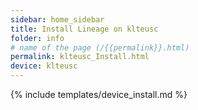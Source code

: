 ```yaml
---
sidebar: home_sidebar
title: Install Lineage on klteusc
folder: info
# name of the page (/{{permalink}}.html)
permalink: klteusc_Install.html
device: klteusc
---
```

{% include templates/device_install.md %}
